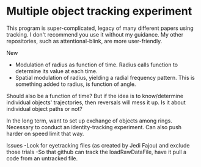 Multiple object tracking experiment
==============
This program is super-complicated, legacy of many different papers using tracking. I don't recommend you use it without my guidance. My other repositories, such as attentional-blink, are more user-friendly.

New
- Modulation of radius as function of time. Radius calls function to determine its value at each time.
- Spatial modulation of radius, yielding a radial frequency pattern. This is something added to radius, is function of angle.

Should also be a function of time? But if the idea is to know/determine individual objects' trajectories, then reversals will mess it up.
Is it about individual object paths or not?

In the long term, want to set up exchange of objects among rings. Necessary to conduct an identity-tracking experiment. Can also push harder on speed limit that way.

Issues
-Look for eyetracking files (as created by Jedi Fajou) and exclude those trials
-So that github can track the loadRawDataFile, have it pull a code from an untracked file.
